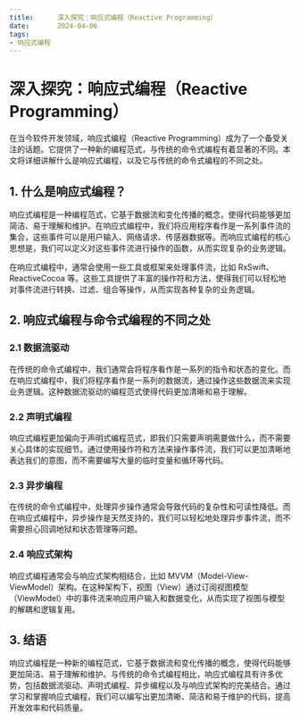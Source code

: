 ```yaml
---
title:      深入探究：响应式编程（Reactive Programming）
date:       2024-04-06
tags:
- 响应式编程
--- 
```



# 深入探究：响应式编程（Reactive Programming）

在当今软件开发领域，响应式编程（Reactive Programming）成为了一个备受关注的话题。它提供了一种新的编程范式，与传统的命令式编程有着显著的不同。本文将详细讲解什么是响应式编程，以及它与传统的命令式编程的不同之处。

## 1. 什么是响应式编程？

响应式编程是一种编程范式，它基于数据流和变化传播的概念，使得代码能够更加简洁、易于理解和维护。在响应式编程中，我们将应用程序看作是一系列事件流的集合，这些事件可以是用户输入、网络请求、传感器数据等。而响应式编程的核心思想是，我们可以定义对这些事件流进行操作的函数，从而实现复杂的业务逻辑。

在响应式编程中，通常会使用一些工具或框架来处理事件流，比如 RxSwift、ReactiveCocoa 等。这些工具提供了丰富的操作符和方法，使得我们可以轻松地对事件流进行转换、过滤、组合等操作，从而实现各种复杂的业务逻辑。

## 2. 响应式编程与命令式编程的不同之处

### 2.1 数据流驱动

在传统的命令式编程中，我们通常会将程序看作是一系列的指令和状态的变化。而在响应式编程中，我们将程序看作是一系列的数据流，通过操作这些数据流来实现业务逻辑。这种数据流驱动的编程范式使得代码更加清晰和易于理解。

### 2.2 声明式编程

响应式编程更加偏向于声明式编程范式，即我们只需要声明需要做什么，而不需要关心具体的实现细节。通过使用操作符和方法来操作事件流，我们可以更加清晰地表达我们的意图，而不需要编写大量的临时变量和循环等代码。

### 2.3 异步编程

在传统的命令式编程中，处理异步操作通常会导致代码的复杂性和可读性降低。而在响应式编程中，异步操作是天然支持的，我们可以轻松地处理异步事件流，而不需要担心回调地狱和状态管理等问题。

### 2.4 响应式架构

响应式编程通常会与响应式架构相结合，比如 MVVM（Model-View-ViewModel）架构。在这种架构下，视图（View）通过订阅视图模型（ViewModel）中的事件流来响应用户输入和数据变化，从而实现了视图与模型的解耦和逻辑复用。

## 3. 结语

响应式编程是一种新的编程范式，它基于数据流和变化传播的概念，使得代码能够更加简洁、易于理解和维护。与传统的命令式编程相比，响应式编程具有许多优势，包括数据流驱动、声明式编程、异步编程以及与响应式架构的完美结合。通过学习和掌握响应式编程，我们可以编写出更加清晰、简洁和易于维护的代码，提高开发效率和代码质量。